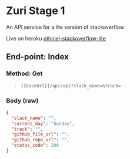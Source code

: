 # Zuri Stage 1

An API service for a lite version of stackoverflow

Live on heroku [othniel-stackoverflow-lite](https://othniel-stackoverflow-lite.herokuapp.com/api/v1)

## End-point: Index

### Method: Get

> ```
> {{baseUrl}}/api/api?slack_name=&track=
> ```

### Body (**raw**)

```json
{
  "slack_name": "",
  "current_day": "Sunday",
  "track": "",
  "github_file_url": "",
  "github_repo_url": "",
  "status_code": 200
}
```
